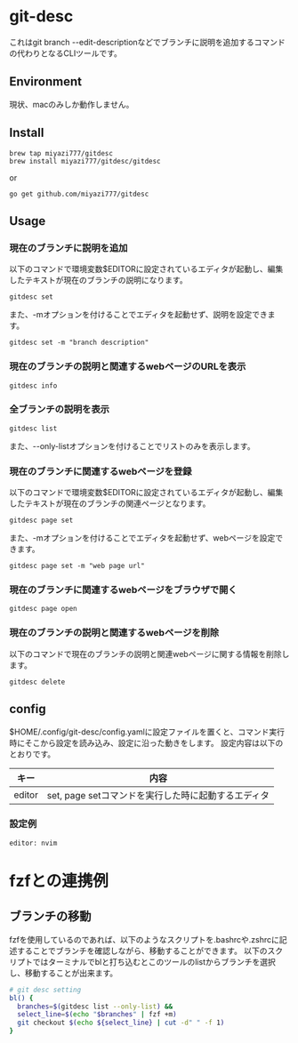 # git-desc
これはgit branch --edit-descriptionなどでブランチに説明を追加するコマンドの代わりとなるCLIツールです。

## Environment
現状、macのみしか動作しません。

## Install
```
brew tap miyazi777/gitdesc
brew install miyazi777/gitdesc/gitdesc
```

or

```
go get github.com/miyazi777/gitdesc
```

## Usage
### 現在のブランチに説明を追加
以下のコマンドで環境変数$EDITORに設定されているエディタが起動し、編集したテキストが現在のブランチの説明になります。
```
gitdesc set
```

また、-mオプションを付けることでエディタを起動せず、説明を設定できます。
```
gitdesc set -m "branch description"
```

### 現在のブランチの説明と関連するwebページのURLを表示
```
gitdesc info
```

### 全ブランチの説明を表示
```
gitdesc list
```

また、--only-listオプションを付けることでリストのみを表示します。

### 現在のブランチに関連するwebページを登録
以下のコマンドで環境変数$EDITORに設定されているエディタが起動し、編集したテキストが現在のブランチの関連ページとなります。
```
gitdesc page set
```

また、-mオプションを付けることでエディタを起動せず、webページを設定できます。
```
gitdesc page set -m "web page url"
```

### 現在のブランチに関連するwebページをブラウザで開く
```
gitdesc page open
```

### 現在のブランチの説明と関連するwebページを削除
以下のコマンドで現在のブランチの説明と関連webページに関する情報を削除します。
```
gitdesc delete
```

## config
$HOME/.config/git-desc/config.yamlに設定ファイルを置くと、コマンド実行時にそこから設定を読み込み、設定に沿った動きをします。
設定内容は以下のとおりです。

|キー|内容|
|---|---|
|editor|set, page setコマンドを実行した時に起動するエディタ|

### 設定例
```
editor: nvim
```

# fzfとの連携例
## ブランチの移動
fzfを使用しているのであれば、以下のようなスクリプトを.bashrcや.zshrcに記述することでブランチを確認しながら、移動することができます。
以下のスクリプトではターミナルでblと打ち込むとこのツールのlistからブランチを選択し、移動することが出来ます。

```zsh
# git desc setting
bl() {
  branches=$(gitdesc list --only-list) &&
  select_line=$(echo "$branches" | fzf +m)
  git checkout $(echo ${select_line} | cut -d" " -f 1)
}
```


